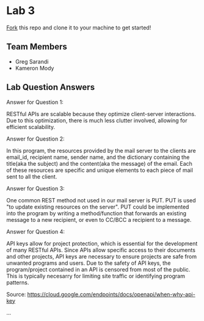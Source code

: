 # Lab 3
[Fork](https://docs.github.com/en/get-started/quickstart/fork-a-repo) this repo and clone it to your machine to get started!

## Team Members
- Greg Sarandi
- Kameron Mody

## Lab Question Answers

Answer for Question 1: 

RESTful APIs are scalable because they optimize client-server interactions. Due to this optimization, there is much less clutter involved, allowing for efficient
scalability. 


Answer for Question 2:

In this program, the resources provided by the mail server to the clients are email_id, recipient name, sender name, and
the dictionary containing the title(aka the subject) and the content(aka the message) of the email. Each of these resources are
specific and unique elements to each piece of mail sent to all the client.


Answer for Question 3:

One common REST method not used in our mail server is PUT. PUT is used "to update existing resources on the server". PUT could be implemented into the program by writing a method/function that forwards an existing message to a new recipient, or even to CC/BCC a recipient to a message.

Answer for Question 4:


API keys allow for project protection, which is essential for the development of many RESTful APIs. Since APIs allow specific access to their documents and other projects, API keys are necessary to ensure projects are safe from unwanted programs and users. Due to the safety of API keys, the program/project contained in an API is censored from most of the public. This is typically necesarry for limiting site traffic or identifying program patterns.

Source: https://cloud.google.com/endpoints/docs/openapi/when-why-api-key

...